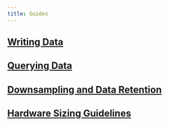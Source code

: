 ```yaml
---
title: Guides
---
```


## [Writing Data](/influxdb/v1.2/guides/writing_data/)

## [Querying Data](/influxdb/v1.2/guides/querying_data/)

## [Downsampling and Data Retention](/influxdb/v1.2/guides/downsampling_and_retention/)

## [Hardware Sizing Guidelines](/influxdb/v1.2/guides/hardware_sizing/)
